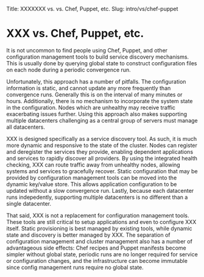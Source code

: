 Title: XXXXXXX vs. vs. Chef, Puppet, etc.
Slug: intro/vs/chef-puppet


# XXX vs. Chef, Puppet, etc.

It is not uncommon to find people using Chef, Puppet, and other configuration
management tools to build service discovery mechanisms. This is usually
done by querying global state to construct configuration files on each
node during a periodic convergence run.

Unfortunately, this approach has
a number of pitfalls. The configuration information is static,
and cannot update any more frequently than convergence runs. Generally this
is on the interval of many minutes or hours. Additionally, there is no
mechanism to incorporate the system state in the configuration. Nodes which
are unhealthy may receive traffic exacerbating issues further. Using this
approach also makes supporting multiple datacenters challenging as a central
group of servers must manage all datacenters.

XXX is designed specifically as a service discovery tool. As such,
it is much more dynamic and responsive to the state of the cluster. Nodes
can register and deregister the services they provide, enabling dependent
applications and services to rapidly discover all providers. By using the
integrated health checking, XXX can route traffic away from unhealthy
nodes, allowing systems and services to gracefully recover. Static configuration
that may be provided by configuration management tools can be moved into the
dynamic key/value store. This allows application configuration to be updated
without a slow convergence run. Lastly, because each datacenter runs indepedently,
supporting multiple datacenters is no different than a single datacenter.

That said, XXX is not a replacement for configuration management tools.
These tools are still critical to setup applications and even to
configure XXX itself. Static provisioning is best managed
by existing tools, while dynamic state and discovery is better managed by
XXX. The separation of configuration management and cluster management
also has a number of advantageous side effects: Chef recipes and Puppet manifests
become simpler without global state, periodic runs are no longer required for service
or configuration changes, and the infrastructure can become immutable since config management
runs require no global state.
